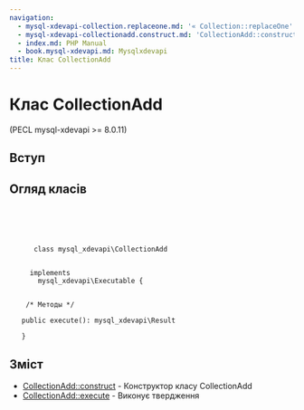 ```yaml
---
navigation:
  - mysql-xdevapi-collection.replaceone.md: '« Collection::replaceOne'
  - mysql-xdevapi-collectionadd.construct.md: 'CollectionAdd::construct »'
  - index.md: PHP Manual
  - book.mysql-xdevapi.md: Mysqlxdevapi
title: Клас CollectionAdd
---
```

# Клас CollectionAdd

(PECL mysql-xdevapi >= 8.0.11)

## Вступ

## Огляд класів

```classsynopsis



    
     
      class mysql_xdevapi\CollectionAdd
     

     implements 
       mysql_xdevapi\Executable {


    /* Методы */
    
   public execute(): mysql_xdevapi\Result

   }
```

## Зміст

-   [CollectionAdd::construct](mysql-xdevapi-collectionadd.construct.md) - Конструктор класу CollectionAdd
-   [CollectionAdd::execute](mysql-xdevapi-collectionadd.execute.md) - Виконує твердження
